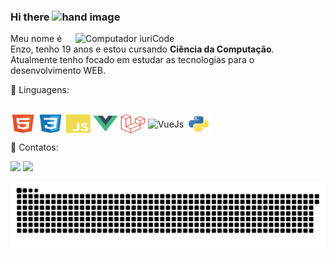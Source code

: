 ### Hi there <img src="https://raw.githubusercontent.com/iampavangandhi/iampavangandhi/master/gifs/Hi.gif" alt="hand image" width="40px">

<img src="https://raw.githubusercontent.com/MicaelliMedeiros/micaellimedeiros/master/image/computer-illustration.png" min-width="400px" max-width="400px" width="400px" align="right" alt="Computador iuriCode">

<p align="left"> 
  Meu nome é Enzo, tenho 19 anos e estou cursando <strong>Ciência da Computação</strong>.<br>
  Atualmente tenho focado em estudar as tecnologias para o desenvolvimento WEB.
</p>

<p align="left">
  🦄 Linguagens:
  <div style="display: inline_block"><br>
  <img align="center" alt="HTML" height="30" width="40" src="https://raw.githubusercontent.com/devicons/devicon/master/icons/html5/html5-original.svg">
  <img align="center" alt="CSS" height="30" width="40" src="https://raw.githubusercontent.com/devicons/devicon/master/icons/css3/css3-original.svg">
  <img align="center" alt="Js" height="30" width="40" src="https://raw.githubusercontent.com/devicons/devicon/master/icons/javascript/javascript-plain.svg">
  <img align="center" alt="VueJs" height="30" width="40" src="https://raw.githubusercontent.com/devicons/devicon/master/icons/vuejs/vuejs-original.svg">
  <img align="center" alt="VueJs" height="30" width="40" src="https://raw.githubusercontent.com/devicons/devicon/master/icons/laravel/laravel-original.svg">
  <img align="center" alt="VueJs" height="30" width="40" src="https://raw.githubusercontent.com/devicons/devicon/master/icons/springboot/springboot-original.svg">
  <img align="center" alt="Rafa-Python" height="30" width="40" src="https://raw.githubusercontent.com/devicons/devicon/master/icons/python/python-original.svg">
</div>
</p>

<p align="left">
  💌 Contatos:
</p>

  <a href="https://www.linkedin.com/in/enzo-fernandes-sarmento-846573208/" alt="Linkedin">
  <img src="https://img.shields.io/badge/-Linkedin-0e76a8?style=flat-square&logo=Linkedin&logoColor=white&link=https://www.linkedin.com/in/enzo-fernandes-sarmento-846573208/" /></a>

  <a href="https://www.instagram.com/enzo.sarmento/" alt="Instagram">
  <img src="https://img.shields.io/badge/-Instagram-DF0174?style=flat-square&labelColor=DF0174&logo=instagram&logoColor=white&link=https://www.instagram.com/enzo.sarmento/"/></a>
</p>

![Snake animation](https://github.com/enzosarmento/enzosarmento/blob/output/github-contribution-grid-snake.svg) 
 
<!--
**enzosarmento/enzosarmento** is a ✨ _special_ ✨ repository because its `README.md` (this file) appears on your GitHub profile.

Here are some ideas to get you started:

- 🔭 I’m currently working on ...
- 🌱 I’m currently learning ...
- 👯 I’m looking to collaborate on ...
- 🤔 I’m looking for help with ...
- 💬 Ask me about ...
- 📫 How to reach me: ...
- 😄 Pronouns: ...
- ⚡ Fun fact: ...
--> 

